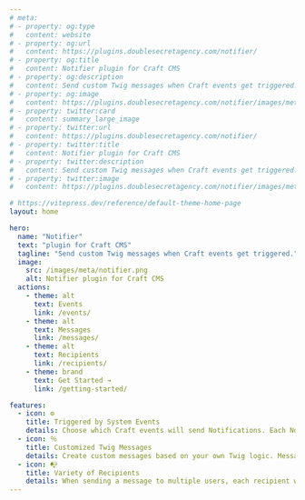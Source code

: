```yaml
---
# meta:
# - property: og:type
#   content: website
# - property: og:url
#   content: https://plugins.doublesecretagency.com/notifier/
# - property: og:title
#   content: Notifier plugin for Craft CMS
# - property: og:description
#   content: Send custom Twig messages when Craft events get triggered.
# - property: og:image
#   content: https://plugins.doublesecretagency.com/notifier/images/meta/notifier.png
# - property: twitter:card
#   content: summary_large_image
# - property: twitter:url
#   content: https://plugins.doublesecretagency.com/notifier/
# - property: twitter:title
#   content: Notifier plugin for Craft CMS
# - property: twitter:description
#   content: Send custom Twig messages when Craft events get triggered.
# - property: twitter:image
#   content: https://plugins.doublesecretagency.com/notifier/images/meta/notifier.png

# https://vitepress.dev/reference/default-theme-home-page
layout: home

hero:
  name: "Notifier"
  text: "plugin for Craft CMS"
  tagline: "Send custom Twig messages when Craft events get triggered."
  image:
    src: /images/meta/notifier.png
    alt: Notifier plugin for Craft CMS
  actions:
    - theme: alt
      text: Events
      link: /events/
    - theme: alt
      text: Messages
      link: /messages/
    - theme: alt
      text: Recipients
      link: /recipients/
    - theme: brand
      text: Get Started →
      link: /getting-started/

features:
  - icon: ⚙️
    title: Triggered by System Events
    details: Choose which Craft events will send Notifications. Each Notification can be configured independently.
  - icon: ％
    title: Customized Twig Messages
    details: Create custom messages based on your own Twig logic. Messages can use special variables about the recipient and affected element.
  - icon: 📭
    title: Variety of Recipients
    details: When sending a message to multiple users, each recipient will receive their own personalized copy of the Twig message. 
---
```

